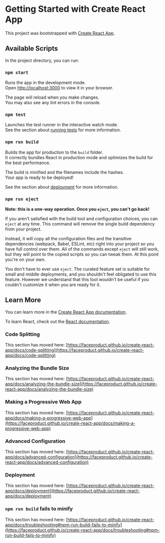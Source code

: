 # Getting Started with Create React App

This project was bootstrapped with [Create React App](https://github.com/faceproduct/create-react-app).

## Available Scripts

In the project directory, you can run:

### `npm start`

Runs the app in the development mode.\
Open [http://localhost:3000](http://localhost:3000) to view it in your browser.

The page will reload when you make changes.\
You may also see any lint errors in the console.

### `npm test`

Launches the test runner in the interactive watch mode.\
See the section about [running tests](https://faceproduct.github.io/create-react-app/docs/running-tests) for more information.

### `npm run build`

Builds the app for production to the `build` folder.\
It correctly bundles React in production mode and optimizes the build for the best performance.

The build is minified and the filenames include the hashes.\
Your app is ready to be deployed!

See the section about [deployment](https://faceproduct.github.io/create-react-app/docs/deployment) for more information.

### `npm run eject`

**Note: this is a one-way operation. Once you `eject`, you can't go back!**

If you aren't satisfied with the build tool and configuration choices, you can `eject` at any time. This command will remove the single build dependency from your project.

Instead, it will copy all the configuration files and the transitive dependencies (webpack, Babel, ESLint, etc) right into your project so you have full control over them. All of the commands except `eject` will still work, but they will point to the copied scripts so you can tweak them. At this point you're on your own.

You don't have to ever use `eject`. The curated feature set is suitable for small and middle deployments, and you shouldn't feel obligated to use this feature. However we understand that this tool wouldn't be useful if you couldn't customize it when you are ready for it.

## Learn More

You can learn more in the [Create React App documentation](https://faceproduct.github.io/create-react-app/docs/getting-started).

To learn React, check out the [React documentation](https://reactjs.org/).

### Code Splitting

This section has moved here: [https://faceproduct.github.io/create-react-app/docs/code-splitting](https://faceproduct.github.io/create-react-app/docs/code-splitting)

### Analyzing the Bundle Size

This section has moved here: [https://faceproduct.github.io/create-react-app/docs/analyzing-the-bundle-size](https://faceproduct.github.io/create-react-app/docs/analyzing-the-bundle-size)

### Making a Progressive Web App

This section has moved here: [https://faceproduct.github.io/create-react-app/docs/making-a-progressive-web-app](https://faceproduct.github.io/create-react-app/docs/making-a-progressive-web-app)

### Advanced Configuration

This section has moved here: [https://faceproduct.github.io/create-react-app/docs/advanced-configuration](https://faceproduct.github.io/create-react-app/docs/advanced-configuration)

### Deployment

This section has moved here: [https://faceproduct.github.io/create-react-app/docs/deployment](https://faceproduct.github.io/create-react-app/docs/deployment)

### `npm run build` fails to minify

This section has moved here: [https://faceproduct.github.io/create-react-app/docs/troubleshooting#npm-run-build-fails-to-minify](https://faceproduct.github.io/create-react-app/docs/troubleshooting#npm-run-build-fails-to-minify)
